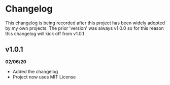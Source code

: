 # Changelog

This changelog is being recorded after this project has been widely adopted by my own projects. The prior 'version' was always v1.0.0 so for this reason this changelog will kick off from v1.0.1

## v1.0.1
**02/06/20**
- Added the changelog
- Project now uses MIT License